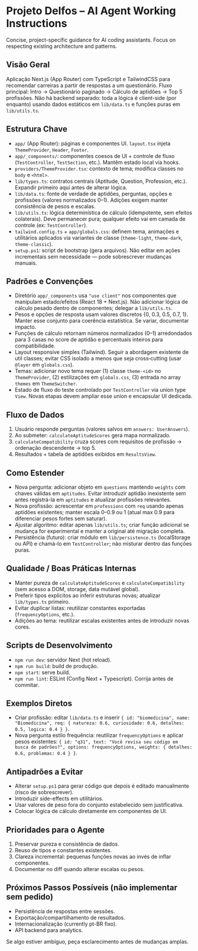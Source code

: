 # Projeto Delfos – AI Agent Working Instructions

Concise, project-specific guidance for AI coding assistants. Focus on respecting existing architecture and patterns.

## Visão Geral
Aplicação Next.js (App Router) com TypeScript e TailwindCSS para recomendar carreiras a partir de respostas a um questionário. Fluxo principal: Intro -> Questionário paginado -> Cálculo de aptidões -> Top 5 profissões. Não há backend separado: toda a lógica é client-side (por enquanto) usando dados estáticos em `lib/data.ts` e funções puras em `lib/utils.ts`.

## Estrutura Chave
- `app/` (App Router): páginas e componentes UI. `layout.tsx` injeta `ThemeProvider`, `Header`, `Footer`.
- `app/_components/`: componentes coesos de UI + controle de fluxo (`TestController`, `TestSection`, etc.). Mantêm estado local via hooks.
- `providers/ThemeProvider.tsx`: contexto de tema; modifica classes no `body` e `<html>`.
- `lib/types.ts`: contratos centrais (Aptitude, Question, Profession, etc.). Expandir primeiro aqui antes de alterar lógica.
- `lib/data.ts`: fonte de verdade de aptidões, perguntas, opções e profissões (valores normalizados 0–1). Adições exigem manter consistência de pesos e escalas.
- `lib/utils.ts`: lógica determinística de cálculo (idempotente, sem efeitos colaterais). Deve permanecer pura; qualquer efeito vai em camada de controle (ex: `TestController`).
- `tailwind.config.ts` + `app/globals.css`: definem tema, animações e utilitários aplicados via variantes de classe (`theme-light`, `theme-dark`, `theme-classic`).
- `setup.ps1`: script de bootstrap (gera arquivos). Não editar em ações incrementais sem necessidade — pode sobrescrever mudanças manuais.

## Padrões e Convenções
- Diretório `app/_components` usa `"use client"` nos componentes que manipulam estado/efeitos (React 18 + Next.js). Não adicionar lógica de cálculo pesado dentro de componentes; delegar a `lib/utils.ts`.
- Pesos e opções de resposta usam valores discretos {0, 0.3, 0.5, 0.7, 1}. Manter esse conjunto para coerência estatística. Se variar, documentar impacto.
- Funções de cálculo retornam números normalizados (0–1) arredondados para 3 casas no score de aptidão e percentuais inteiros para compatibilidade.
- Layout responsive simples (Tailwind). Seguir a abordagem existente de util classes; evitar CSS isolado a menos que seja cross‑cutting (usar `@layer` em `globals.css`).
- Temas: adicionar novo tema requer (1) classe `theme-<id>` no `ThemeProvider`, (2) estilizações em `globals.css`, (3) entrada no array `themes` em `ThemeSwitcher`.
- Estado de fluxo do teste controlado por `TestController` via union type `View`. Novas etapas devem ampliar esse union e encapsular UI dedicada.

## Fluxo de Dados
1. Usuário responde perguntas (valores salvos em `answers: UserAnswers`).
2. Ao submeter: `calculateAptitudeScores` gera mapa normalizado.
3. `calculateCompatibility` cruza scores com requisitos de profissão -> ordenação descendente -> top 5.
4. Resultados + tabela de aptidões exibidos em `ResultsView`.

## Como Estender
- Nova pergunta: adicionar objeto em `questions` mantendo `weights` com chaves válidas em `aptitudes`. Evitar introduzir aptidão inexistente sem antes registrá-la em `aptitudes` e atualizar profissões relevantes.
- Nova profissão: acrescentar em `professions` com `req` usando apenas aptidões existentes; manter escala 0–0.9 ou 1 (atual max 0.9 para diferenciar pesos fortes sem saturar).
- Ajustar algoritmo: editar apenas `lib/utils.ts`; criar função adicional se mudança for experimental e manter a original até migração completa.
- Persistência (futuro): criar módulo em `lib/persistence.ts` (localStorage ou API) e chamá-lo em `TestController`; não misturar dentro das funções puras.

## Qualidade / Boas Práticas Internas
- Manter pureza de `calculateAptitudeScores` e `calculateCompatibility` (sem acesso a DOM, storage, data mutável global).
- Preferir tipos explícitos ao inferir estruturas novas; atualizar `lib/types.ts` primeiro.
- Evitar duplicar listas: reutilizar constantes exportadas (`frequencyOptions`, etc.).
- Adições ao tema: reutilizar escalas existentes antes de introduzir novas cores.

## Scripts de Desenvolvimento
- `npm run dev`: servidor Next (hot reload).
- `npm run build`: build de produção.
- `npm start`: serve build.
- `npm run lint`: ESLint (Config Next + Typescript). Corrija antes de commitar.

## Exemplos Diretos
- Criar profissão: editar `lib/data.ts` e inserir `{ id: "biomedicina", name: "Biomedicina", req: { natureza: 0.6, curiosidade: 0.6, detalhes: 0.5, logica: 0.4 } }`.
- Nova pergunta estilo frequência: reutilizar `frequencyOptions` e aplicar pesos existentes: `{ id: "q31", text: "Você revisa seu código em busca de padrões?", options: frequencyOptions, weights: { detalhes: 0.6, problemas: 0.4 } }`.

## Antipadrões a Evitar
- Alterar `setup.ps1` para gerar código que depois é editado manualmente (risco de sobrescrever).
- Introduzir side-effects em utilitários.
- Usar valores de peso fora do conjunto estabelecido sem justificativa.
- Colocar lógica de cálculo diretamente em componentes de UI.

## Prioridades para o Agente
1. Preservar pureza e consistência de dados.
2. Reuso de tipos e constantes existentes.
3. Clareza incremental: pequenas funções novas ao invés de inflar componentes.
4. Documentar no diff quando alterar escalas ou pesos.

## Próximos Passos Possíveis (não implementar sem pedido)
- Persistência de respostas entre sessões.
- Exportação/compartilhamento de resultados.
- Internacionalização (currently pt-BR fixo).
- API backend para analytics.

Se algo estiver ambíguo, peça esclarecimento antes de mudanças amplas.
